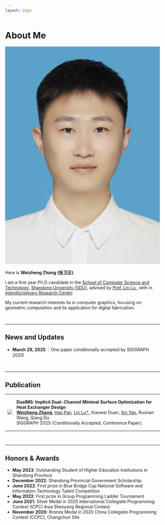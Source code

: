 ```yaml
---
layout: page
---
```


# About Me

<img src="./weizhengzhang.jpg" class="floatpic">

<br>

Here is **Weizheng Zhang (张卫正)**.<br>

I am a first year Ph.D candidate in the [School of Computer Science and Technology](http://www.cs.sdu.edu.cn/), [Shandong University (SDU)](http://www.sdu.edu.cn/), advised by [Prof. Lin Lu ](http://irc.cs.sdu.edu.cn/~lulin/index.html), with in [Interdisciplinary Research Center](http://irc.cs.sdu.edu.cn/).

My current research interests lie in computer graphics, focusing on geometric computation and its application for digital fabrication.

<br>

---

## News and Updates

- **March 29, 2025** ：One paper conditionally accepted by SIGGRAPH 2025!

<br>

---

## Publication

<table width="100%" border="0" align="center" cellpadding="10" cellspacing="10" style="text-align:left">
    <tr>
        <td align="center"><img src="../images/DualMS/DualMS.png" width="500" /></td>
        <td>
            <p>
                <strong>DualMS: Implicit Dual-Channel Minimal Surface Optimization for Heat Exchanger Design</strong><br>
                <b><a href="https://weizheng-zhang.github.io">Weizheng Zhang</a></b>, <a href="https://haopan.github.io/">Hao Pan</a>, <a href="http://irc.cs.sdu.edu.cn/~lulin/index.html">Lin Lu*</a>, Xiaowei Duan, <a href="https://ringednebulae.github.io/personal-webpage/">Xin Yan</a>, Ruonan Wang, Qiang Du <br>
                SIGGRAPH 2025 (Conditionally Accepted, Conference Paper).
            </p>
        </td>
    </tr>
</table>



<br>

---

## Honors & Awards

- **May 2023**: Outstanding Student of Higher Education Institutions in Shandong Province
- **December 2022**: Shandong Provincial Government Scholarship
- **June 2022**: First prize in Blue Bridge Cup National Software and Information Technology Talent Competition
- **May 2022**: First prize in Group Programming Ladder Tournament
- **June 2021**: Silver Medal in 2020 International Collegiate Programming Contest (ICPC) Asia Shenyang Regional Contest 
- **November 2020**: Bronze Medal in 2020 China Collegiate Programming Contest (CCPC), Changchun Site 

